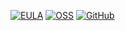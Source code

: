 [![EULA](https://img.shields.io/badge/EULA-OSMF-blue?labelColor=black&color=C9FF30)](osmfeula.txt)
[![OSS](https://img.shields.io/github/license/devlooped/oss.svg?color=blue)](license.txt) 
[![GitHub](https://img.shields.io/badge/-source-181717.svg?logo=GitHub)](https://github.com/devlooped/AI)

<!-- include ../../readme.md#agents-title -->
<!-- include https://github.com/devlooped/.github/raw/main/osmf.md -->
<!-- include ../../readme.md#agents -->
<!-- include https://github.com/devlooped/sponsors/raw/main/footer.md -->
<!-- exclude -->